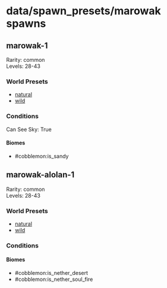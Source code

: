 # data/spawn_presets/marowak spawns  
  
## marowak-1  
Rarity: common  
Levels: 28-43  
  
### World Presets  
* [natural](data/spawn_data/natural.md)  
* [wild](data/spawn_data/wild.md)  
  
### Conditions  
Can See Sky: True  
  
#### Biomes  
  * #cobblemon:is_sandy
  
  
## marowak-alolan-1  
Rarity: common  
Levels: 28-43  
  
### World Presets  
* [natural](data/spawn_data/natural.md)  
* [wild](data/spawn_data/wild.md)  
  
### Conditions  
  
#### Biomes  
  * #cobblemon:is_nether_desert
  * #cobblemon:is_nether_soul_fire
  
